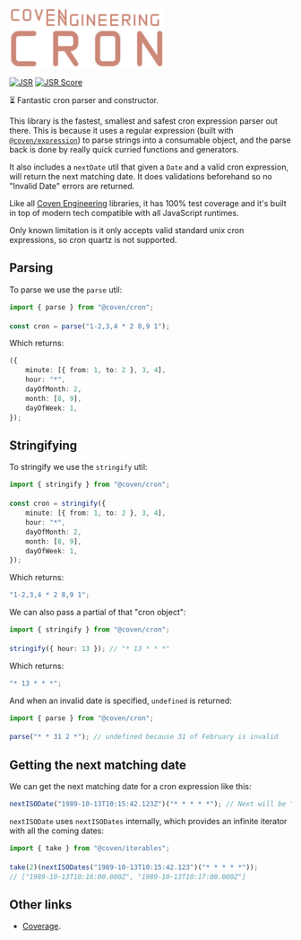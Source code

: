 <img alt="Coven Engineering Cron logo" src="https://raw.githubusercontent.com/covenengineering/libraries/main/@coven/cron/logo.svg" height="108" />

[![JSR](https://jsr.io/badges/@coven/cron)](https://coven.to/cron)
[![JSR Score](https://jsr.io/badges/@coven/cron/score)](https://coven.to/cron/score)

⏳ Fantastic cron parser and constructor.

This library is the fastest, smallest and safest cron expression parser out
there. This is because it uses a regular expression (built with
[`@coven/expression`](https://coven.to/expression)) to parse strings into a
consumable object, and the parse back is done by really quick curried functions
and generators.

It also includes a `nextDate` util that given a `Date` and a valid cron
expression, will return the next matching date. It does validations beforehand
so no "Invalid Date" errors are returned.

Like all [Coven Engineering](https://coven.engineering) libraries, it has 100%
test coverage and it's built in top of modern tech compatible with all
JavaScript runtimes.

Only known limitation is it only accepts valid standard unix cron expressions,
so cron quartz is not supported.

## Parsing

To parse we use the `parse` util:

```typescript
import { parse } from "@coven/cron";

const cron = parse("1-2,3,4 * 2 8,9 1");
```

Which returns:

```typescript
({
	minute: [{ from: 1, to: 2 }, 3, 4],
	hour: "*",
	dayOfMonth: 2,
	month: [8, 9],
	dayOfWeek: 1,
});
```

## Stringifying

To stringify we use the `stringify` util:

```typescript
import { stringify } from "@coven/cron";

const cron = stringify({
	minute: [{ from: 1, to: 2 }, 3, 4],
	hour: "*",
	dayOfMonth: 2,
	month: [8, 9],
	dayOfWeek: 1,
});
```

Which returns:

```typescript
"1-2,3,4 * 2 8,9 1";
```

We can also pass a partial of that "cron object":

```typescript
import { stringify } from "@coven/cron";

stringify({ hour: 13 }); // "* 13 * * *"
```

Which returns:

```typescript
"* 13 * * *";
```

And when an invalid date is specified, `undefined` is returned:

```typescript
import { parse } from "@coven/cron";

parse("* * 31 2 *"); // undefined because 31 of February is invalid
```

## Getting the next matching date

We can get the next matching date for a cron expression like this:

```typescript
nextISODate("1989-10-13T10:15:42.123Z")("* * * * *"); // Next will be "1989-10-13T10:16:00.000Z"
```

`nextISODate` uses `nextISODates` internally, which provides an infinite
iterator with all the coming dates:

```typescript
import { take } from "@coven/iterables";

take(2)(nextISODates("1989-10-13T10:15:42.123")("* * * * *"));
// ["1989-10-13T10:16:00.000Z", "1989-10-13T10:17:00.000Z"]
```

## Other links

- [Coverage](https://coveralls.io/github/covenengineering/libraries).
